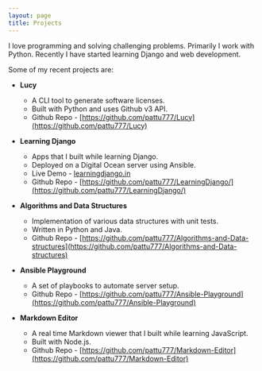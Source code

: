 ```yaml
---
layout: page
title: Projects
---
```


I love programming and solving challenging problems. Primarily I work with Python. Recently I have started learning Django and web development.

Some of my recent projects are:

* __Lucy__

  * A CLI tool to generate software licenses.
  * Built with Python and uses Github v3 API.
  * Github Repo - [https://github.com/pattu777/Lucy](https://github.com/pattu777/Lucy)

* __Learning Django__

  * Apps that I built while learning Django.
  * Deployed on a Digital Ocean server using Ansible.
  * Live Demo - [learningdjango.in](learningdjango.in)
  * Github Repo - [https://github.com/pattu777/LearningDjango/](https://github.com/pattu777/LearningDjango/)

* __Algorithms and Data Structures__

    * Implementation of various data structures with unit tests.
    * Written in Python and Java.
    * Github Repo - [https://github.com/pattu777/Algorithms-and-Data-structures](https://github.com/pattu777/Algorithms-and-Data-structures)


* __Ansible Playground__

  * A set of playbooks to automate server setup.
  * Github Repo - [https://github.com/pattu777/Ansible-Playground](https://github.com/pattu777/Ansible-Playground)

* __Markdown Editor__

  * A real time Markdown viewer that I built while learning JavaScript.
  * Built with Node.js.
  * Github Repo - [https://github.com/pattu777/Markdown-Editor](https://github.com/pattu777/Markdown-Editor)
